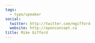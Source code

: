 ```yaml
---
tags:
  - type/speaker
social:
  twitter: http://twitter.com/mgifford
  website: http://openconcept.ca
title: Mike Gifford
---
```



